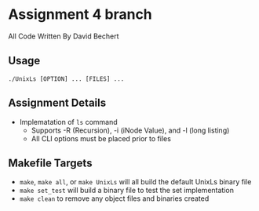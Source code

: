 # Assignment 4 branch

All Code Written By David Bechert

## Usage 

`./UnixLs [OPTION] ... [FILES] ...`

## Assignment Details

- Implematation of `ls` command
  - Supports -R (Recursion), -i (iNode Value), and -l (long listing)
  - All CLI options must be placed prior to files

## Makefile Targets

- `make`, `make all`, or `make UnixLs` will all build the default UnixLs binary file
- `make set_test` will build a binary file to test the set implementation
- `make clean` to remove any object files and binaries created
